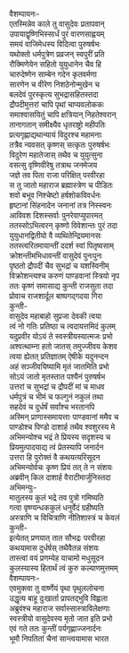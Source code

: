 वैशम्पायनः-  
एतस्मिन्नेव काले तु वासुदेवः प्रतापवान्  
उपायाद्वृष्णिभिस्सार्धं पुरं वारणसाह्वयम्  
समयं वाजिमेधस्य विदित्वा पुरुषर्षभः  
यथोक्तो धर्मपुत्रेण प्रव्रजन् स्वपुरीं प्रति  
रौक्मिणेयेन सहितो युयुधानेन चैव हि  
चारुदेष्णेन साम्बेन गदेन कृतवर्मणा  
सारणेन च वीरेण निशठेनोन्मुखेन च  
बलदेवं पुरस्कृत्य सुभद्रासहितस्तदा  
द्रौपदीमुत्तरां चापि पृथां चाप्यवलोककः  
समाश्वासयितुं चापि क्षत्रियान् निहतेश्वरान्  
तानागतान् समीक्ष्यैव धृतराष्ट्रो महीपतिः  
प्रत्यगृह्णाद्यथान्यायं विदुरश्च महामनाः  
तत्रैव न्यवसत् कृष्णस् सत्कृतः पुरुषर्षभः  
विदुरेण महातेजास् तथैव च युयुत्सुना  
वसत्सु वृष्णिवीरेषु तत्राथ जनमेजय  
जज्ञे तव पिता राजा परिक्षित् परवीरहा  
स तु जातो महाराज ब्रह्मास्त्रेण च पीडितः  
शवो बभूव निश्चेष्टो हर्षशोकविवर्धनः  
हृष्टानां सिंहनादेन जनानां तत्र निस्स्वनः  
आविवश दिशस्सर्वाः पुनरेवाप्युपारमत्  
ततस्सोऽभित्वरन् कृष्णो विवेशान्तः पुरं तदा  
युयुधानद्वितीयो वै व्यथितेन्द्रियमानसः  
ततस्त्वरितमायान्तीं ददर्श स्वां पितृष्वसाम्  
क्रोशन्तीमभिधावन्तीं वासुदेवं पुनःपुनः  
पृष्ठतो द्रौपदीं चैव सुभद्रां च यशस्विनीम्  
विक्रोशन्त्यश्च करुणं पाण्डवानां स्त्रियो नृप  
ततः कृष्णं समासाद्य कुन्ती राजसुता तदा  
प्रोवाच राजशार्दूल बाष्पगद्गदया गिरा  
कुन्ती-  
वासुदेव महाबाहो सुप्रजा देवकी त्वया  
त्वं नो गतिः प्रतिष्ठा च त्वदायत्तमिदं कुलम्  
यदुप्रवीर योऽयं ते स्वस्त्रीयस्यात्मजः प्रभो  
अश्वत्थाम्ना हतो जातस् तमुज्जीवय केशव  
त्वया ह्येतत् प्रतिज्ञातम् ऐषीके यदुनन्दन  
अहं सञ्जीवयिष्यामि मृतं जातमिति प्रभो  
सोऽयं जातो मृतस्तात पश्यैनं पुरुषर्षभ  
उत्तरां च सुभद्रां च द्रौपदीं मां च माधव  
धर्मपुत्रं च भीमं च फल्गुनं नकुलं तथा  
सहदेवं च दुर्धर्षं सर्वांश्च भरतानपि  
अस्मिन् प्राणास्समायत्ताः पाण्डवानां ममैव च  
पाण्डोश्च पिण्डो दाशार्ह तथैव श्वशुरस्य मे  
अभिमन्योश्च भद्रं ते प्रियस्य सदृशस्य च  
प्रियमुत्पादयाद्य त्वं प्रेतस्यापि जनार्दन  
उत्तरा हि पुरोक्तं वै कथयत्यरिसूदन  
अभिमन्योर्वचः कृष्ण प्रियं तत् ते न संशयः  
अब्रवीन् किल दाशार्ह वैराटीमार्जुनिस्तदा  
अभिमन्युः-  
मातुलस्य कुलं भद्रे तव पुत्रो गमिष्यति  
गत्वा वृष्ण्यन्धककुलं धनुर्वेदं ग्रहीष्यति  
अस्त्राणि च विचित्राणि नीतिशास्त्रं च केवलं  
कुन्ती-  
इत्येतत् प्रणयात् तात सौभद्रः परवीरहा  
कथयामास दुर्धर्षस् तथैवैतन्न संशयः  
तास्त्वां वयं प्रणम्येह याचामो मधुसूदन  
कुलस्यास्य हितार्थं त्वं कुरु कल्याणमुत्तमम्  
वैशम्पायनः-  
एवमुक्त्वा तु वार्ष्णेयं पृथा पृथुललोचना  
उद्धृत्य बाहू दुःखार्ता प्रापतद्भुवि विह्वला  
अब्रुवंश्च महाराज सर्वास्सास्त्राविलेक्षणाः  
स्वस्त्रीयो वासुदेवस्य मृतो जात इति प्रभो  
एवं गते ततः कुन्तीं पर्यगृह्णाज्जनार्दनः  
भूमौ निपतितां चैनां सान्त्वयामास भारत  
